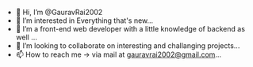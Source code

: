 - 👋 Hi, I’m @GauravRai2002
- 👀 I’m interested in Everything that's new...
- 🌱 I’m a front-end web developer with a little knowledge of backend as well ...
- 💞️ I’m looking to collaborate on interesting and challanging projects...
- 📫 How to reach me -> via mail at gauravrai2002@gmail.com...

<!---
GauravRai2002/GauravRai2002 is a ✨ special ✨ repository because its `README.md` (this file) appears on your GitHub profile.
You can click the Preview link to take a look at your changes.
--->
